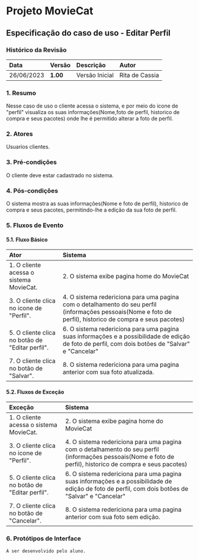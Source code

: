 # Projeto MovieCat
## Especificação do caso de uso - Editar Perfil

### Histórico da Revisão 

|  Data  | Versão | Descrição | Autor |
|:-------|:-------|:----------|:------|
| 26/06/2023 | **1.00** | Versão Inicial  | Rita de Cassia |

### 1. Resumo 

Nesse caso de uso o cliente acessa o sistema, e por meio do icone de "perfil" visualiza os suas informações(Nome,foto de perfil, historico de compra e seus pacotes) onde lhe é permitido alterar a foto de perfil.

### 2. Atores 

Usuarios clientes. 

### 3. Pré-condições

O cliente deve estar cadastrado no sistema.

### 4. Pós-condições

O sistema mostra as suas informações(Nome e foto de perfil), historico de compra e seus pacotes, permitindo-lhe a edição da sua foto de perfil.
### 5. Fluxos de Evento

#### 5.1. Fluxo Básico

| Ator   | Sistema |
|:-------|:--------|
| 1. O cliente acessa o sistema MovieCat.| 2. O sistema exibe pagina home do MovieCat|
| 3. O cliente clica no icone de "Perfil".| 4. O sistema redericiona para uma pagina com o detalhamento do seu perfil (informações pessoais(Nome e foto de perfil), historico de compra e seus pacotes)|
| 5. O cliente clica no botão de "Editar perfil".| 6. O sistema redericiona para uma pagina suas informações e a possibilidade de edição de foto de perfil, com dois botões de "Salvar" e "Cancelar"|
| 7. O cliente clica no botão de "Salvar".| 8. O sistema redericiona para uma pagina anterior com sua foto atualizada.|



#### 5.2. Fluxos de Exceção

| Exceção | Sistema |
|:--------|:--------|
| 1. O cliente acessa o sistema MovieCat.| 2. O sistema exibe pagina home do MovieCat|
| 3. O cliente clica no icone de "Perfil".| 4. O sistema redericiona para uma pagina com o detalhamento do seu perfil (informações pessoais(Nome e foto de perfil), historico de compra e seus pacotes)|
| 5. O cliente clica no botão de "Editar perfil".| 6. O sistema redericiona para uma pagina suas informações e a possibilidade de edição de foto de perfil, com dois botões de "Salvar" e "Cancelar"|
| 7. O cliente clica no botão de "Cancelar".| 8. O sistema redericiona para uma pagina anterior com sua foto sem edição.|


### 6. Protótipos de Interface
`A ser desenvolvido pelo aluno.`
